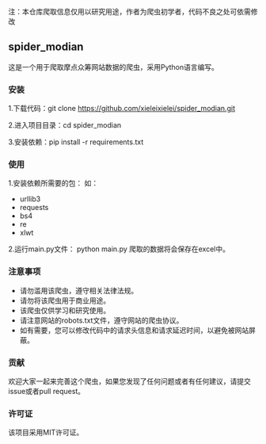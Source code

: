 注：本仓库爬取信息仅用以研究用途，作者为爬虫初学者，代码不良之处可依需修改
## spider_modian
这是一个用于爬取摩点众筹网站数据的爬虫，采用Python语言编写。

### 安装
1.下载代码：git clone https://github.com/xieleixielei/spider_modian.git

2.进入项目目录：cd spider_modian

3.安装依赖：pip install -r requirements.txt

### 使用
1.安装依赖所需要的包：
如：
- urllib3
- requests
- bs4
- re
- xlwt

2.运行main.py文件：
python main.py
爬取的数据将会保存在excel中。

### 注意事项
- 请勿滥用该爬虫，遵守相关法律法规。
- 请勿将该爬虫用于商业用途。
- 该爬虫仅供学习和研究使用。
- 请注意网站的robots.txt文件，遵守网站的爬虫协议。
- 如有需要，您可以修改代码中的请求头信息和请求延迟时间，以避免被网站屏蔽。
### 贡献
欢迎大家一起来完善这个爬虫，如果您发现了任何问题或者有任何建议，请提交issue或者pull request。

###  许可证
该项目采用MIT许可证。
